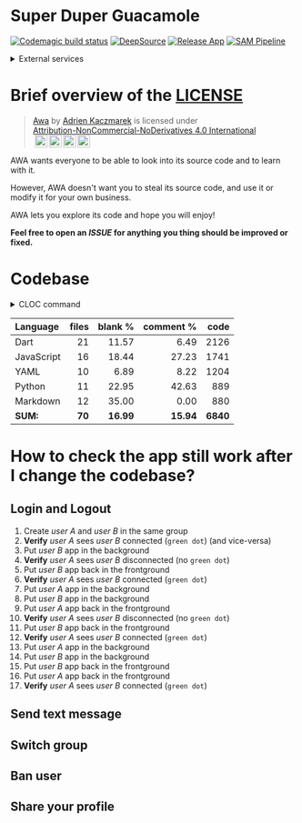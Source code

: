 # Super Duper Guacamole

[![Codemagic build status](https://api.codemagic.io/apps/6288ca21c7038f014b56b6b0/build-chat-application/status_badge.svg)](https://codemagic.io/apps/6288ca21c7038f014b56b6b0/build-chat-application/latest_build)
[![DeepSource](https://deepsource.io/gh/AdrKacz/super-duper-guacamole.svg/?label=active+issues&token=DKsgj5xS_AE1GQJhM8vqO1PL)](https://deepsource.io/gh/AdrKacz/super-duper-guacamole/?ref=repository-badge)
[![Release App](https://github.com/AdrKacz/super-duper-guacamole/actions/workflows/release-app.yml/badge.svg?event=schedule)](https://github.com/AdrKacz/super-duper-guacamole/actions/workflows/release-app.yml)
[![SAM Pipeline](https://github.com/AdrKacz/super-duper-guacamole/actions/workflows/sam-pipeline.yml/badge.svg)](https://github.com/AdrKacz/super-duper-guacamole/actions/workflows/sam-pipeline.yml)

<details><summary>External services</summary>

- [CodeMagic](https://codemagic.io)
- [Deepsource](https://deepsource.io/gh/AdrKacz/super-duper-guacamole)
- [CodeScene](https://codescene.com)
- [Namecheap](https://ap.www.namecheap.com)
- [Imgbot](https://imgbot.net/app/)
- [Let's Encrypt](https://letsencrypt.org/about/)
- [Google Drive](https://drive.google.com/drive/folders/1VGYTlRhyS1SivX0uCPNUiKHsgLy7AHK3?usp=sharing)
- [Notion](https://purring-shark-0e9.notion.site/Awa-048af14525474c29828c867d0ba553a6)
- [Post Man](https://awa-ma.postman.co)
- [Terrastruct](https://app.terrastruct.com/console)

</details>

# Brief overview of the [LICENSE](./LICENSE)

> <p xmlns:cc="http://creativecommons.org/ns#" xmlns:dct="http://purl.org/dc/terms/"><a property="dct:title" rel="cc:attributionURL" href="https://github.com/AdrKacz/super-duper-guacamole">Awa</a> by <a rel="cc:attributionURL dct:creator" property="cc:attributionName" href="https://github.com/AdrKacz">Adrien Kaczmarek</a> is licensed under <a href="http://creativecommons.org/licenses/by-nc-nd/4.0/?ref=chooser-v1" target="_blank" rel="license noopener noreferrer" style="display:inline-block;">Attribution-NonCommercial-NoDerivatives 4.0 International</br><img style="height:22px!important;margin-left:3px;vertical-align:text-bottom;" src="https://mirrors.creativecommons.org/presskit/icons/cc.svg?ref=chooser-v1"><img style="height:22px!important;margin-left:3px;vertical-align:text-bottom;" src="https://mirrors.creativecommons.org/presskit/icons/by.svg?ref=chooser-v1"><img style="height:22px!important;margin-left:3px;vertical-align:text-bottom;" src="https://mirrors.creativecommons.org/presskit/icons/nc.svg?ref=chooser-v1"><img style="height:22px!important;margin-left:3px;vertical-align:text-bottom;" src="https://mirrors.creativecommons.org/presskit/icons/nd.svg?ref=chooser-v1"></a></p>

AWA wants everyone to be able to look into its source code and to learn with it.

However, AWA doesn't want you to steal its source code, and use it or modify it for your own business.

AWA lets you explore its code and hope you will enjoy!

**Feel free to open an _ISSUE_ for anything you thing should be improved or fixed.**

# Codebase

<details><summary>CLOC command</summary>
<p>

```sh
# macOS: brew install cloc
$ cloc --config=options.txt .
```
</p>
</details>

Language|files|blank %|comment %|code
:-------|-------:|-------:|-------:|-------:
Dart|21|11.57|6.49|2126
JavaScript|16|18.44|27.23|1741
YAML|10|6.89|8.22|1204
Python|11|22.95|42.63|889
Markdown|12|35.00|0.00|880
**SUM:**|**70**|**16.99**|**15.94**|**6840**

# How to check the app still work after I change the codebase?

## Login and Logout

1. Create *user A* and *user B* in the same group
2. **Verify** *user A* sees *user B* connected (`green dot`) (and vice-versa)
3. Put *user B* app in the background
4. **Verify** *user A* sees *user B* disconnected (no `green dot`)
5. Put *user B* app back in the frontground
6. **Verify** *user A* sees *user B* connected (`green dot`)
7. Put *user A* app in the background
8. Put *user B* app in the background
9. Put *user A* app back in the frontground
10. **Verify** *user A* sees *user B* disconnected (no `green dot`)
11. Put *user B* app back in the frontground
12. **Verify** *user A* sees *user B* connected (`green dot`)
13. Put *user A* app in the background
14. Put *user B* app in the background
15. Put *user B* app back in the frontground
16. Put *user A* app back in the frontground
17. **Verify** *user A* sees *user B* connected (`green dot`)

## Send text message

## Switch group

## Ban user

## Share your profile